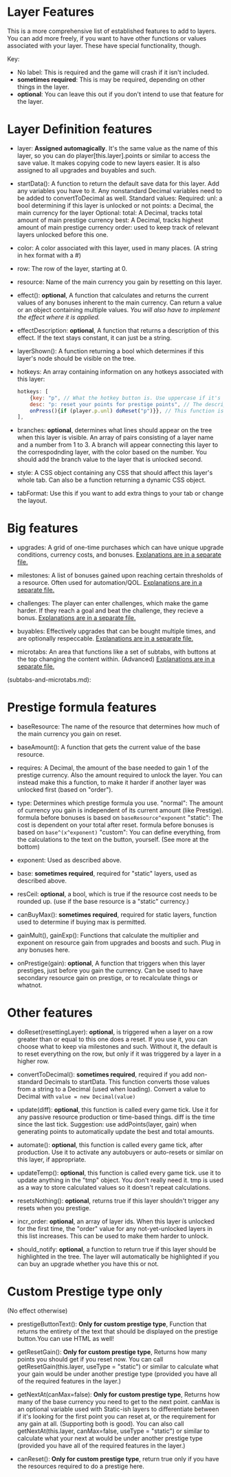 # Layer Features

This is a more comprehensive list of established features to add to layers.
You can add more freely, if you want to have other functions or values associated with your layer. These have special functionality, though.

Key:    
- No label: This is required and the game will crash if it isn't included.
- **sometimes required**: This is may be required, depending on other things in the layer.
- **optional**: You can leave this out if you don't intend to use that feature for the layer.

# Layer Definition features

- layer: **Assigned automagically**. It's the same value as the name of this layer, so you can do player[this.layer].points or similar
      to access the save value. It makes copying code to new layers easier. It is also assigned to all upgrades and buyables and such.

- startData(): A function to return the default save data for this layer. Add any variables you have to it.
            Any nonstandard Decimal variables need to be added to convertToDecimal as well.
    Standard values:
        Required:
            unl: a bool determining if this layer is unlocked or not
            points: a Decimal, the main currency for the layer
        Optional:
            total: A Decimal, tracks total amount of main prestige currency
            best: A Decimal, tracks highest amount of main prestige currency
            order: used to keep track of relevant layers unlocked before this one.

- color: A color associated with this layer, used in many places. (A string in hex format with a #)

- row: The row of the layer, starting at 0.

- resource: Name of the main currency you gain by resetting on this layer.

- effect(): **optional**, A function that calculates and returns the current values of any bonuses
    inherent to the main currency.
    Can return a value or an object containing multiple values.
    *You will also have to implement the effect where it is applied.*

- effectDescription: **optional**, A function that returns a description of this effect.
                     If the text stays constant, it can just be a string.

- layerShown(): A function returning a bool which determines if this layer's node should be visible on the tree.

- hotkeys: An array containing information on any hotkeys associated with this layer:
    ```js
    hotkeys: [
        {key: "p", // What the hotkey button is. Use uppercase if it's combined with shift, or "ctrl+x" if ctrl is.
        desc: "p: reset your points for prestige points", // The description of the hotkey used in the How To Play
        onPress(){if (player.p.unl) doReset("p")}}, // This function is called when the hotkey is pressed.
    ],
    ```

- branches: **optional**, determines what lines should appear on the tree when this layer is visible.
            An array of pairs consisting of a layer name and a number from 1 to 3.
            A branch will appear connecting this layer to the correspodnding layer, with the color based on the number.
            You should add the branch value to the layer that is unlocked second.

- style: A CSS object containing any CSS that should affect this layer's whole tab.
         Can also be a function returning a dynamic CSS object.

- tabFormat: Use this if you want to add extra things to your tab or change the layout.


# Big features

- upgrades: A grid of one-time purchases which can have unique upgrade conditions, currency costs, and bonuses.
    [Explanations are in a separate file.](upgrades.md)

- milestones: A list of bonuses gained upon reaching certain thresholds of a resource. Often used for automation/QOL.
    [Explanations are in a separate file.](milestones.md)

- challenges: The player can enter challenges, which make the game harder. If they reach a goal and beat the challenge,
              they recieve a bonus.
    [Explanations are in a separate file.](challenges.md)

- buyables: Effectively upgrades that can be bought multiple times, and are optionally respeccable.
    [Explanations are in a separate file.](buyables.md)

- microtabs: An area that functions like a set of subtabs, with buttons at the top changing the content within. (Advanced)
    [Explanations are in a separate file.](subtabs-and-microtabs.md)


(subtabs-and-microtabs.md):
# Prestige formula features

- baseResource: The name of the resource that determines how much of the main currency you gain on reset.

- baseAmount(): A function that gets the current value of the base resource.

- requires: A Decimal, the amount of the base needed to gain 1 of the prestige currency.
            Also the amount required to unlock the layer.
            You can instead make this a function, to make it harder if another layer was unlocked first (based on "order").

- type: Determines which prestige formula you use.
    "normal": The amount of currency you gain is independent of its current amount (like Prestige).
        formula before bonuses is based on `baseResource^exponent`
    "static": The cost is dependent on your total after reset. 
        formula before bonuses is based on `base^(x^exponent)`
    "custom": You can define everything, from the calculations to the text on the button, yourself. (See more at the bottom)

- exponent: Used as described above.

- base: **sometimes required**, required for "static" layers, used as described above.

- resCeil: **optional**, a bool, which is true if the resource cost needs to be rounded up.
            (use if the base resource is a "static" currency.)

- canBuyMax(): **sometimes required**, required for static layers, function used to determine if buying max is permitted.

- gainMult(), gainExp(): Functions that calculate the multiplier and exponent on resource gain from upgrades
                         and boosts and such. Plug in any bonuses here.

- onPrestige(gain): **optional**, A function that triggers when this layer prestiges, just before you gain the currency. 
                    Can be used to have secondary resource gain on prestige, or to recalculate things or whatnot.


# Other features

- doReset(resettingLayer): **optional**, is triggered when a layer on a row greater than or equal to this one does a reset.
                           If you use it, you can choose what to keep via milestones and such.
                           Without it, the default is to reset everything on the row, but only 
                           if it was triggered by a layer in a higher row.

- convertToDecimal(): **sometimes required**, required if you add non-standard Decimals to startData. 
                        This function converts those values from a string to a Decimal (used when loading).
                        Convert a value to Decimal with `value = new Decimal(value)`


- update(diff): **optional**, this function is called every game tick. Use it for any passive resource production or
                time-based things. diff is the time since the last tick.
                Suggestion: use addPoints(layer, gain) when generating points to automatically
                update the best and total amounts.

- automate(): **optional**, this function is called every game tick, after production. Use it to activate any
               autobuyers or auto-resets or similar on this layer, if appropriate. 

- updateTemp(): **optional**, this function is called every game tick. use it to update anything in the "tmp" object. 
                You don't really need it. tmp is used as a way to store calculated values so it doesn't repeat
                calculations.

- resetsNothing(): **optional**, returns true if this layer shouldn't trigger any resets when you prestige.

- incr_order: **optional**, an array of layer ids. When this layer is unlocked for the first time, the "order" value
              for any not-yet-unlocked layers in this list increases. This can be used to make them harder to unlock.

- should_notify: **optional**, a function to return true if this layer should be highlighted in the tree.
                 The layer will automatically be highlighted if you can buy an upgrade whether you have this or not.


# Custom Prestige type only 
(No effect otherwise)

- prestigeButtonText(): **Only for custom prestige type**, Function that returns the entirety of the text that should
                        be displayed on the prestige button.You can use HTML as well!

- getResetGain(): **Only for custom prestige type**, Returns how many points you should get if you reset now. You can call
            getResetGain(this.layer, useType = "static") or similar to calculate what your gain would be under another
            prestige type (provided you have all of the required features in the layer.)

- getNextAt(canMax=false): **Only for custom prestige type**, Returns how many of the base currency you need to get to
                the next point. canMax is an optional variable used with Static-ish layers to differentiate between if 
                it's looking for the first point you can reset at, or the requirement for any gain at all.
                (Supporting both is good). You can also call getNextAt(this.layer, canMax=false, useType = "static")
                or similar to calculate what your next at would be under another prestige type (provided you have
                all of the required features in the layer.)

- canReset(): **Only for custom prestige type**, return true only if you have the resources required to do a prestige here.